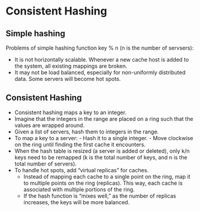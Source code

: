 # Consistent Hashing

## Simple hashing

Problems of simple hashing function key % n (n is the number of servsers):

- It is not horizontally scalable. Whenever a new cache host is added to the system, all existing mappings are broken.
- It may not be load balanced, especially for non-uniformly distributed data. Some servers will become hot spots.

## Consistent Hashing

- Consistent hashing maps a key to an integer.
- Imagine that the integers in the range are placed on a ring such that the values are wrapped around.
- Given a list of servers, hash them to integers in the range.
- To map a key to a server:
        - Hash it to a single integer.
        - Move clockwise on the ring until finding the first cache it encounters.
- When the hash table is resized (a server is added or deleted), only k/n keys need to be remapped (k is the total number of keys, and n is the total number of servers).
- To handle hot spots, add “virtual replicas” for caches.
    - Instead of mapping each cache to a single point on the ring, map it to multiple points on the ring (replicas). This way, each cache is associated with multiple portions of the ring.
    - If the hash function is “mixes well,” as the number of replicas increases, the keys will be more balanced.